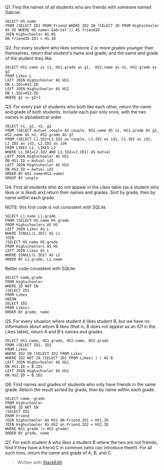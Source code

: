 Q1. Find the names of all students who are friends with someone named Gabriel. 

    SELECT HS.name
    FROM (SELECT ID1 FROM Friend WHERE ID2 IN (SELECT ID FROM Highschooler AS HS WHERE HS.name='Gabriel')) AS friendID
    JOIN Highschooler AS HS
    ON friendID.ID1 = HS.ID

Q2. For every student who likes someone 2 or more grades younger than themselves, return that student's name and grade, and the name and grade of the student they like. 

    SELECT HS1.name as n1, HS1.grade as g1,  HS2.name as n2, HS2.grade as g2
    FROM Likes L
    LEFT JOIN Highschooler AS HS1
    ON L.ID1=HS1.ID
    LEFT JOIN Highschooler AS HS2
    ON L.ID2=HS2.ID
    WHERE g1 >= g2+2

Q3. For every pair of students who both like each other, return the name and grade of both students. Include each pair only once, with the two names in alphabetical order. 

    SELECT n1, g1, n2, g2
    FROM (SELECT mutual.couple AS couple, HS1.name AS n1, HS1.grade AS g1, HS2.name AS n2, HS2.grade AS g2
    FROM (SELECT L1.ID1+L1.ID2 as couple, L1.ID1 as id1, L1.ID2 as id2, L2.ID1 as id3, L2.ID2 as id4
    FROM LIKES L1, LIKES L2
    WHERE L1.ID1=L2.ID2 AND L1.ID2=L2.ID1) AS mutual
    LEFT JOIN Highschooler AS HS1
    ON HS1.ID = mutual.id1
    LEFT JOIN Highschooler AS HS2
    ON HS2.ID = mutual.id2
    ORDER BY HS1.name<HS2.name)
    GROUP BY couple

Q4. Find all students who do not appear in the Likes table (as a student who likes or is liked) and return their names and grades. Sort by grade, then by name within each grade. 

NOTE: this first code is not consistent with SQLite

    SELECT L1.name L1.grade
    FROM (SELECT HS.name HS.grade
    FROM Highschoolers AS HS
    LEFT JOIN Likes AS L
    WHERE ISNULL(L.ID1) AS L1
    JOIN
    (SELECT HS.name HS.grade
    FROM Highschoolers AS HS
    LEFT JOIN Likes AS L
    WHERE ISNULL(L.ID2) AS L2
    ORDER BY L1.grade, L1.name

Better code consistent with SQLite

    SELECT name,grade 
    FROM Highschooler 
    WHERE ID NOT IN
    (SELECT ID1 
    FROM Likes 
    UNION 
    SELECT ID2 
    FROM Likes) 
    ORDER BY grade, name

Q5. For every situation where student A likes student B, but we have no information about whom B likes (that is, B does not appear as an ID1 in the Likes table), return A and B's names and grades. 

    SELECT HS1.name, HS1.grade, HS2.name, HS2.grade
    FROM (SELECT ID1, ID2 
    FROM Likes
    WHERE ID2 IN (SELECT ID2 FROM Likes
    WHERE ID2 NOT IN (SELECT ID1 FROM Likes) ) ) AS B
    LEFT JOIN Highschooler AS HS1
    ON HS1.ID = B.ID1
    LEFT JOIN Highschooler AS HS2
    ON HS2.ID = B.ID2 

Q6. Find names and grades of students who only have friends in the same grade. Return the result sorted by grade, then by name within each grade. 

    SELECT name, grade
    FROM Highschooler
    WHERE ID NOT IN
    (SELECT ID1
    FROM Friend 
    JOIN Highschooler AS HS1 ON Friend.ID1 = HS1.ID
    JOIN Highschooler AS HS2 on Friend.ID2 = HS2.ID
    WHERE HS1.grade != HS2.grade)
    ORDER BY grade, name

Q7. For each student A who likes a student B where the two are not friends, find if they have a friend C in common (who can introduce them!). For all such trios, return the name and grade of A, B, and C. 

> Written with [StackEdit](https://stackedit.io/).